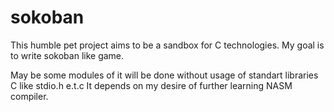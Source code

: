 # sokoban
This humble pet project aims to be a sandbox for C technologies.
My goal is to write sokoban like game.

May be some modules of it will be done without usage of standart libraries C
like stdio.h e.t.c It depends on my desire of further learning NASM compiler.
